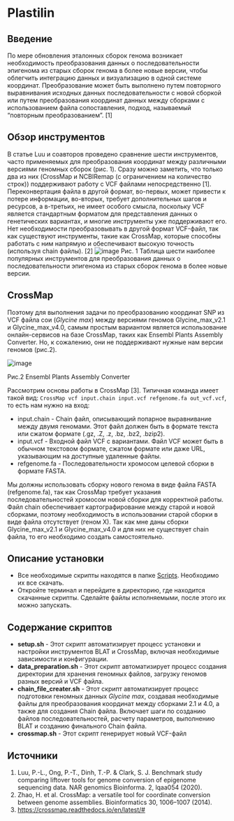# Plastilin
## Введение

По мере обновления эталонных сборок генома возникает необходимость преобразования данных о последовательности эпигенома из старых сборок генома в более новые версии, чтобы облегчить интеграцию данных и визуализацию в одной системе координат. Преобразование может быть выполнено путем повторного выравнивания исходных данных последовательности с новой сборкой или путем преобразования координат данных между сборками с использованием файла сопоставления, подход, называемый “повторным преобразованием”. [1]

## Обзор инструментов

В статье Luu и соавторов проведено сравнение шести инструментов, часто применяемых для преобразования координат между различными версиями геномных сборок (рис. 1). 
Сразу можно заметить, что только два из них (CrossMap и NCBIRemap (с ограничением на количество строк)) поддерживают работу с VCF файлами непосредственно [1]. 
Переконвертация файла в другой формат, во-первых, может привести к потере информации, во-вторых, требует дополнительных шагов и ресурсов, а в-третьих, не имеет особого смысла, поскольку VCF является стандартным форматом для представления данных о генетических вариантах, и многие инструменты уже поддерживают его. Нет необходимости преобразовывать в другой формат VCF-файл, так как существуют инструменты, такие как CrossMap, которые способны работать с ним напрямую и обеспечивают высокую точность (используя chain файлы). [2] 
![image](https://github.com/user-attachments/assets/e7e5bb3b-bee4-493d-b8d0-6b75916ab21a)
Рис. 1 Таблица шести наиболее популярных инструментов для преобразования данных о последовательности эпигенома из старых сборок генома в более новые версии.

## CrossMap
Поэтому для выполнения задачи по преобразованию координат SNP из VCF файла сои (*Glycine max*) между версиями геномов Glycine_max_v2.1 и Glycine_max_v4.0, самым простым вариантом является использование онлайн-сервисов на базе CrossMap, таких как Ensembl Plants Assembly Converter. Но, к сожалению, они не поддерживают нужные нам версии геномов (рис.2).

![image](https://github.com/user-attachments/assets/94a75c87-b2bf-4440-9a90-22e75ff5c579)

Рис.2 Ensembl Plants Assembly Converter

Рассмотрим основы работы в CrossMap [3]. Типичная команда имеет такой вид: 
```CrossMap vcf input.chain input.vcf refgenome.fa out_vcf.vcf```, то есть нам нужно на вход:

- input.chain - Chain файл, описывающий попарное выравнивание между двумя геномами. Этот файл должен быть в формате текста или сжатом формате (.gz, .Z, .z, .bz, .bz2, .bzip2).
- input.vcf - Входной файл VCF с вариантами. Файл VCF может быть в обычном текстовом формате, сжатом формате или даже URL, указывающим на доступные удаленные файлы.
- refgenome.fa - Последовательности хромосом целевой сборки в формате FASTA.

Мы должны использовать сборку нового генома в виде файла FASTA (refgenome.fa), так как CrossMap требует указания последовательностей хромосом новой сборки для корректной работы. Файл chain обеспечивает картографирование между старой и новой сборками, поэтому необходимость в использовании старой сборки в виде файла отсутствует (геном Х). Так как мне даны сборки Glycine_max_v2.1 и Glycine_max_v4.0 и для них не существует chain файла, то его необходимо создать самостоятельно.

## Описание установки
- Все необходимые скрипты находятся в папке [Scripts](https://github.com/nerofeeva2001/Plastilin/tree/main/Scripts "Нажмите, чтобы перейти"). Необходимо их все скачать.
- Откройте терминал и перейдите в директорию, где находится скачанные скрипты. Сделайте файлы исполняемыми, после этого их можно запускать.

## Содержание скриптов
- **setup.sh** - Этот скрипт автоматизирует процесс установки и настройки инструментов BLAT и CrossMap, включая необходимые зависимости и конфигурации.
- **data_preparation.sh** - Этот скрипт автоматизирует процесс создания директории для хранения геномных файлов, загрузку геномов разных версий и VCF файла.
- **chain_file_creater.sh** - Этот скрипт автоматизирует процесс подготовки геномных данных *Glycine max*, создавая необходимые файлы для преобразования координат между сборками 2.1 и 4.0, а также для создания Chain файла.  Включает шаги по созданию файлов последовательностей, расчету параметров, выполнению BLAT и созданию финального Chain файла.
- **crossmap.sh** - Этот скрипт генерирует новый VCF-файл

## Источники
1.	Luu, P.-L., Ong, P.-T., Dinh, T.-P. & Clark, S. J. Benchmark study comparing liftover tools for genome conversion of epigenome  sequencing data. NAR genomics Bioinforma. 2, lqaa054 (2020).
2.	Zhao, H. et al. CrossMap: a versatile tool for coordinate conversion between genome assemblies. Bioinformatics 30, 1006–1007 (2014).
3. 	https://crossmap.readthedocs.io/en/latest/#
